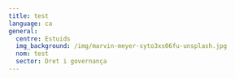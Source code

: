 ```yaml
---
title: test
language: ca
general:
  centre: Estuids
  img_background: /img/marvin-meyer-syto3xs06fu-unsplash.jpg
  nom: test
  sector: Dret i governança
---
```


